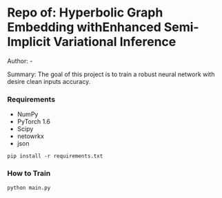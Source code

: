 # Repo of: Hyperbolic Graph Embedding withEnhanced Semi-Implicit Variational Inference

Author: -

Summary: The goal of this project is to train a robust neural network with desire clean inputs accuracy. 

### Requirements
- NumPy
- PyTorch 1.6 
- Scipy
- netowrkx
- json


```pip install -r requirements.txt``` 

### How to Train


```bash
python main.py
```
